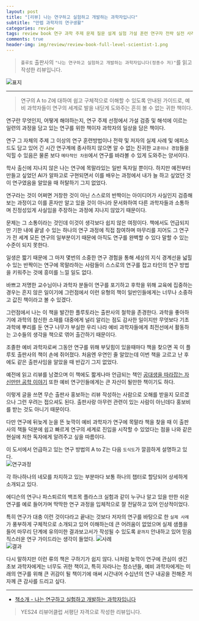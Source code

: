 ```yaml
---  
layout: post  
title: "[리뷰] 나는 연구하고 실험하고 개발하는 과학자입니다"  
subtitle: "만렙 과학자의 연구생활"  
categories: review  
tags: review book 연구 과학 주제 문제 질문 설계 실험 가설 훈련 연구자 전략 실전 사례 에피소드 질문   
comments: true  
header-img: img/review/review-book-full-level-scientist-1.png
---  
```

  
> `플루토` 출판사의 `"나는 연구하고 실험하고 개발하는 과학자입니다(정종수 저)"`를 읽고 작성한 리뷰입니다.  

![표지](https://theorydb.github.io/assets/img/review/review-book-full-level-scientist-1.png)  

---

> 연구의 A to Z에 대하여 쉽고 구체적으로 이해할 수 있도록 안내된 가이드로, 예비 과학자들이 연구의 세계로 발을 내딛게 도와주는 흔히 볼 수 없는 귀한 책이다.

연구란 무엇인지, 어떻게 해야하는지, 연구 주제 선정에서 가설 검증 및 해석에 이르는 일련의 과정을 담고 있는 연구를 위한 책이자 과학자의 일상을 담은 책이다. 

연구 그 자체의 주제 그 이상의 연구 훈련방법이나 전략 및 저자의 실제 사례 및 에피소드도 담고 있어 긴 시간 연구계에 종사하지 않으면 알 수 없는 진귀한 `교훈이나 경험`들을 익힐 수 있음은 물론 보다 `메타적인 차원`에서 연구를 바라볼 수 있게 도와주는 양서이다.

학사 출신에 지나지 않은 나는 연구에 목말라있는 일반 독자일 뿐이다. 하지만 예전부터 만들고 싶었던 AI가 알파고로 구현되면서 이를 배우는 과정에서 내가 늘 하고 싶었던 것이 연구였음을 알았을 때 허탈하기 그지 없었다.

연구라는 것이 어쩌면 거창한 것이 아닌 스스로의 반짝이는 아이디어가 사실인지 검증해보는 과정이고 이를 혼자만 알고 있을 것이 아니라 문서화하여 다른 과학자들과 소통하며 진정성있게 사실임을 주장하는 과정에 지나지 않았기 때문이다. 

문제는 그 소통이라는 것인데 이것이 생각보다 쉽지 않은 여정이다. 책에서도 언급되지만 기한 내에 끝낼 수 있는 하나의 연구 과정에 직접 참여하며 마무리를 지어도 그 연구가 전 세계 모든 연구의 일부분이기 때문에 아직도 연구를 완벽할 수 있다 말할 수 있는 수준이 되지 못한다.

일생은 짧기 때문에 그 마저 몇번의 소중한 연구 경험을 통해 세상의 지식 경계선을 넓힐 수 있는 반짝이는 연구에 목말라하는 사람들이 스스로의 연구를 접고 타인의 연구 방법을 키워주는 것에 흥미를 느낄 일도 없다.

바쁘고 저명한 교수님이나 과학자 분들이 연구를 포기하고 후학을 위해 교육에 집중하는 경우는 흔지 않은 일이기에 그런점에서 이런 유형의 책이 일반인들에게는 너무나 소중하고 값진 책이라고 볼 수 있겠다.

그런점에서 나는 이 책을 발간한 플루토라는 출판사의 철학을 존경한다. 과학을 좋아하기에 과학의 참신한 소재를 대중에게 널리 알리는 점도 감사한 일이지만 무엇보다 기초 과학에 뿌리를 둔 연구 나무가 부실한 우리 나라 예비 과학자들에게 최전선에서 활동하는 고수들의 생각을 책으로 엮어 출간하기 때문이다. 

조졸한 예비 과학자로써 그동안 연구를 위해 부딪힘이 있을때마다 책을 찾으면 꼭 이 플루토 출판사의 책이 손에 쥐어졌다. 처음엔 우연인 줄 알았는데 이번 책을 고르고 난 후에도 같은 출판사임을 알았을 때 반갑기 그지 없었다. 

예전에 읽고 리뷰를 남겼으며 이 책에도 짧게나마 언급되는 책인 [공대생을 따라잡는 자신만만 공학 이야기](https://theorydb.github.io/review/2021/05/28/review-book-engineering-story/) 또한 예비 연구인들에게는 큰 자산이 될만한 책이기도 하다. 

이렇게 글을 쓰면 무슨 출판사 홍보하는 리뷰 작성하는 사람으로 오해를 받을지 모르겠으나 그런 우려는 접으셔도 된다. 출판사랑 아무런 관련이 있는 사람이 아닌데다 홍보비를 받는 것도 아니기 때문이다. 

다만 연구에 뒤늦게 눈을 뜬 늦깍이 예비 과학자가 연구에 목말라 책을 찾을 때 이 출판사의 책들 덕분에 쉽고 빠르게 연구의 세계로 진입을 시작할 수 있었다는 점을 나와 같은 현실에 처한 독자에게 알려주고 싶을 따름이다. 

이 도서에서 언급하고 있는 연구 방법의 A to Z는 다음 `도식도`가 깔끔하게 설명하고 있다.  
![연구과정](https://theorydb.github.io/assets/img/review/review-book-full-level-scientist-2.png)  

각 하나하나의 네모를 차지하고 있는 부분마다 보통 하나의 챕터로 할당되어 상세하게 소개되고 있다. 

에디슨의 연구나 파스퇴르의 백조목 플라스크 실험과 같이 누구나 알고 있을 만한 쉬운 연구를 예로 들어가며 딱딱한 연구 과정을 입체적으로 잘 전달하고 있어 인상적이었다. 

특히 연구가 대충 이런 것이다라고 끝내는 것보다 저자의 연구를 바탕으로 한 `실제 사례`가 풍부하게 구체적으로 소개되고 있어 이해하는데 큰 어려움이 없었으며 실제 샘플을 들어 마무리 단계에 유의미한 결과보고서가 작성될 수 있도록 `끝까지` 안내하고 있어 믿음직스러운 연구 가이드라는 생각이 들었다. 
![사례](https://theorydb.github.io/assets/img/review/review-book-full-level-scientist-3.png)  
![결과](https://theorydb.github.io/assets/img/review/review-book-full-level-scientist-4.png)  

다시 말하지만 이런 류의 책은 구하기가 쉽지 않다. 나처럼 늦깍이 연구에 관심이 생긴 초보 과학자에게는 너무도 귀한 책이고, 특히 자라나는 청소년들, 예비 과학자에게는 미래의 연구를 위해 큰 귀감이 될 책이기에 애써 시간내어 수십년의 연구 내공을 전해준 저자께 큰 감사를 드리고 싶다. 

---

* [책소개 - 나는 연구하고 실험하고 개발하는 과학자입니다](http://www.yes24.com/Product/Goods/115387048)

> YES24 리뷰어클럽 서평단 자격으로 작성한 리뷰입니다.